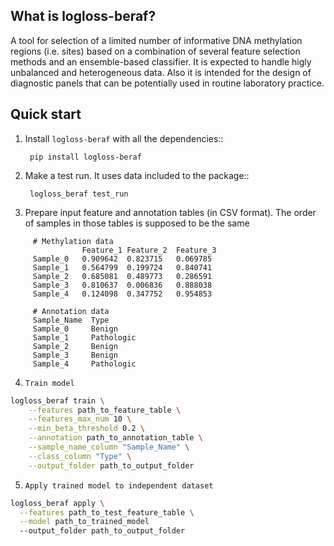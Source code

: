 What is logloss-beraf?
----------------------

A tool for selection of a limited number of informative DNA methylation
regions (i.e. sites) based on a combination of several feature selection
methods and an ensemble-based classifier. It is expected to handle higly
unbalanced and heterogeneous data. Also it is intended for the design
of diagnostic panels that can be potentially used in routine laboratory practice.

Quick start
-----------

1. Install ``logloss-beraf`` with all the dependencies::

        pip install logloss-beraf

2. Make a test run. It uses data included to the package::

        logloss_beraf test_run

3. Prepare input feature and annotation tables (in CSV format). The order of samples in those tables is supposed to be the same

```
     # Methylation data
                Feature_1 Feature_2  Feature_3
     Sample_0   0.909642  0.823715   0.069785
     Sample_1   0.564799  0.199724   0.840741
     Sample_2   0.685081  0.489773   0.286591
     Sample_3   0.810637  0.006836   0.888038
     Sample_4   0.124098  0.347752   0.954853
```


```
     # Annotation data
     Sample_Name  Type
     Sample_0     Benign
     Sample_1     Pathologic
     Sample_2     Benign
     Sample_3     Benign
     Sample_4     Pathologic
 ```

4. `Train model`

```sh
logloss_beraf train \
    --features path_to_feature_table \
    --features_max_num 10 \
    --min_beta_threshold 0.2 \
    --annotation path_to_annotation_table \
    --sample_name_column "Sample_Name" \
    --class_column "Type" \
    --output_folder path_to_output_folder
```

5. `Apply trained model to independent dataset`

```sh
logloss_beraf apply \
  --features path_to_test_feature_table \
  --model path_to_trained_model
  --output_folder path_to_output_folder
 ```


